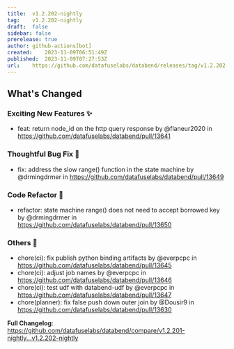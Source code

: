 ```yaml
---
title:	v1.2.202-nightly
tag:	v1.2.202-nightly
draft:	false
sidebar: false
prerelease:	true
author:	github-actions[bot]
created:	2023-11-09T06:51:49Z
published:	2023-11-09T07:27:53Z
url:	https://github.com/datafuselabs/databend/releases/tag/v1.2.202-nightly
---
```

<!-- Release notes generated using configuration in .github/release.yml at v1.2.202-nightly -->

## What's Changed
### Exciting New Features ✨
* feat: return node_id on the http query response by @flaneur2020 in https://github.com/datafuselabs/databend/pull/13641
### Thoughtful Bug Fix 🔧
* fix: address the slow range() function in the state machine by @drmingdrmer in https://github.com/datafuselabs/databend/pull/13649
### Code Refactor 🎉
* refactor: state machine range() does not need to accept borrowed key by @drmingdrmer in https://github.com/datafuselabs/databend/pull/13650
### Others 📒
* chore(ci): fix publish python binding artifacts by @everpcpc in https://github.com/datafuselabs/databend/pull/13645
* chore(ci): adjust job names by @everpcpc in https://github.com/datafuselabs/databend/pull/13646
* chore(ci): test udf with databend-udf by @everpcpc in https://github.com/datafuselabs/databend/pull/13647
* chore(planner): fix false push down outer join by @Dousir9 in https://github.com/datafuselabs/databend/pull/13630


**Full Changelog**: https://github.com/datafuselabs/databend/compare/v1.2.201-nightly...v1.2.202-nightly
